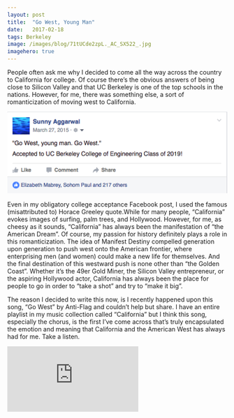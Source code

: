 ```yaml
---
layout:	post
title:	"Go West, Young Man"
date:	2017-02-18
tags: Berkeley
image: /images/blog/71tUCde2zpL._AC_SX522_.jpg
imagehero: true
---
```


People often ask me why I decided to come all the way across the country to California for college. Of course there’s the obvious answers of being close to Silicon Valley and that UC Berkeley is one of the top schools in the nations. However, for me, there was something else, a sort of romanticization of moving west to California.

![](/images/medium/0_L8z5wloEnyJj7hYs.png)

Even in my obligatory college acceptance Facebook post, I used the famous (misattributed to) Horace Greeley quote.While for many people, “California” evokes images of surfing, palm trees, and Hollywood. However, for me, as cheesy as it sounds, “California” has always been the manifestation of “the American Dream”. Of course, my passion for history definitely plays a role in this romanticization. The idea of Manifest Destiny compelled generation upon generation to push west onto the American frontier, where enterprising men (and women) could make a new life for themselves. And the final destination of this westward push is none other than “the Golden Coast”. Whether it’s the 49er Gold Miner, the Silicon Valley entrepreneur, or the aspiring Hollywood actor, California has always been the place for people to go in order to “take a shot” and try to “make it big”.

The reason I decided to write this now, is I recently happened upon this song, “Go West” by Anti-Flag and couldn’t help but share. I have an entire playlist in my music collection called “California” but I think this song, especially the chorus, is the first I’ve come across that’s truly encapsulated the emotion and meaning that California and the American West has always had for me. Take a listen.

<iframe src="https://www.youtube.com/embed/Efj5kCUSDQs" frameborder="0" allowfullscreen></iframe>

